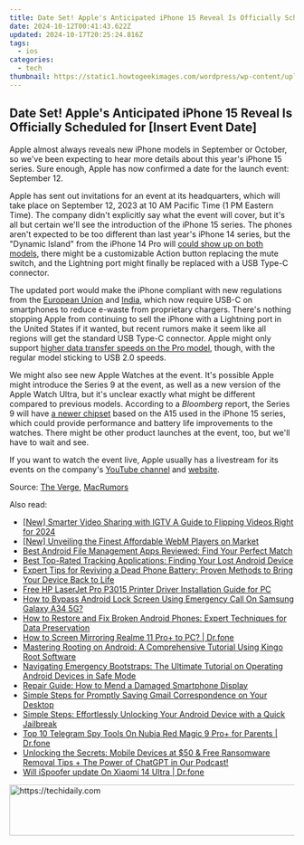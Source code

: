 ```yaml
---
title: Date Set! Apple's Anticipated iPhone 15 Reveal Is Officially Scheduled for [Insert Event Date]
date: 2024-10-12T00:41:43.622Z
updated: 2024-10-17T20:25:24.816Z
tags:
  - ios
categories:
  - tech
thumbnail: https://static1.howtogeekimages.com/wordpress/wp-content/uploads/2023/08/appleevent.jpg
---
```


## Date Set! Apple's Anticipated iPhone 15 Reveal Is Officially Scheduled for [Insert Event Date]

Apple almost always reveals new iPhone models in September or October, so we've been expecting to hear more details about this year's iPhone 15 series. Sure enough, Apple has now confirmed a date for the launch event: September 12.

 Apple has sent out invitations for an event at its headquarters, which will take place on September 12, 2023 at 10 AM Pacific Time (1 PM Eastern Time). The company didn't explicitly say what the event will cover, but it's all but certain we'll see the introduction of the iPhone 15 series. The phones aren't expected to be too different than last year's iPhone 14 series, but the "Dynamic Island" from the iPhone 14 Pro will [could show up on both models](https://apple-account.techidaily.com/in-2024-how-to-remove-apple-id-from-iphone-14-pro-max-without-password-by-drfone-ios/), there might be a customizable Action button replacing the mute switch, and the Lightning port might finally be replaced with a USB Type-C connector.

 The updated port would make the iPhone compliant with new regulations from the [European Union](https://tech-recovery.techidaily.com/step-by-step-tips-on-how-to-get-your-playstation-5-controller-to-charge-properly-again/) and [India](https://facebook-video-footage.techidaily.com/updated-in-2024-elite-women-gaming-leaders-top-10-on-yt/), which now require USB-C on smartphones to reduce e-waste from proprietary chargers. There's nothing stopping Apple from continuing to sell the iPhone with a Lightning port in the United States if it wanted, but recent rumors make it seem like all regions will get the standard USB Type-C connector. Apple might only support [higher data transfer speeds on the Pro model](https://www.macrumors.com/2022/11/16/iphone-15-high-speed-data-transfer/), though, with the regular model sticking to USB 2.0 speeds.

 We might also see new Apple Watches at the event. It's possible Apple might introduce the Series 9 at the event, as well as a new version of the Apple Watch Ultra, but it's unclear exactly what might be different compared to previous models. According to a _Bloomberg_ report, the Series 9 will have [a newer chipset](https://www.macrumors.com/2023/05/08/apple-watch-series-9-updated-chip/) based on the A15 used in the iPhone 15 series, which could provide performance and battery life improvements to the watches. There might be other product launches at the event, too, but we'll have to wait and see.

 If you want to watch the event live, Apple usually has a livestream for its events on the company's [YouTube channel](https://www.anrdoezrs.net/links/3607085/type/dlg/sid/UUhtgUeUpU2000152/https://www.youtube.com/user/Apple) and [website](https://www.apple.com/).

 Source: [The Verge](https://www.theverge.com/2023/8/29/23819494/apple-september-event-iphone-15-pro-watch-ultra-date), [MacRumors](https://www.macrumors.com/2023/08/29/apple-september-12-event-announcement/)

<ins class="adsbygoogle"
     style="display:block"
     data-ad-format="autorelaxed"
     data-ad-client="ca-pub-7571918770474297"
     data-ad-slot="1223367746"></ins>

<ins class="adsbygoogle"
     style="display:block"
     data-ad-client="ca-pub-7571918770474297"
     data-ad-slot="8358498916"
     data-ad-format="auto"
     data-full-width-responsive="true"></ins>

<span class="atpl-alsoreadstyle">Also read:</span>
<div><ul>
<li><a href="https://instagram-clips.techidaily.com/new-smarter-video-sharing-with-igtv-a-guide-to-flipping-videos-right-for-2024/"><u>[New] Smarter Video Sharing with IGTV A Guide to Flipping Videos Right for 2024</u></a></li>
<li><a href="https://fox-cloud.techidaily.com/new-unveiling-the-finest-affordable-webm-players-on-market/"><u>[New] Unveiling the Finest Affordable WebM Players on Market</u></a></li>
<li><a href="https://os-tips.techidaily.com/best-android-file-management-apps-reviewed-find-your-perfect-match/"><u>Best Android File Management Apps Reviewed: Find Your Perfect Match</u></a></li>
<li><a href="https://os-tips.techidaily.com/best-top-rated-tracking-applications-finding-your-lost-android-device/"><u>Best Top-Rated Tracking Applications: Finding Your Lost Android Device</u></a></li>
<li><a href="https://os-tips.techidaily.com/expert-tips-for-reviving-a-dead-phone-battery-proven-methods-to-bring-your-device-back-to-life/"><u>Expert Tips for Reviving a Dead Phone Battery: Proven Methods to Bring Your Device Back to Life</u></a></li>
<li><a href="https://win-dash.techidaily.com/free-hp-laserjet-pro-p3015-printer-driver-installation-guide-for-pc/"><u>Free HP LaserJet Pro P3015 Printer Driver Installation Guide for PC</u></a></li>
<li><a href="https://android-unlock.techidaily.com/how-to-bypass-android-lock-screen-using-emergency-call-on-samsung-galaxy-a34-5g-by-drfone-android/"><u>How to Bypass Android Lock Screen Using Emergency Call On Samsung Galaxy A34 5G?</u></a></li>
<li><a href="https://os-tips.techidaily.com/how-to-restore-and-fix-broken-android-phones-expert-techniques-for-data-preservation/"><u>How to Restore and Fix Broken Android Phones: Expert Techniques for Data Preservation</u></a></li>
<li><a href="https://screen-mirror.techidaily.com/how-to-screen-mirroring-realme-11-proplus-to-pc-drfone-by-drfone-android/"><u>How to Screen Mirroring Realme 11 Pro+ to PC? | Dr.fone</u></a></li>
<li><a href="https://os-tips.techidaily.com/mastering-rooting-on-android-a-comprehensive-tutorial-using-kingo-root-software/"><u>Mastering Rooting on Android: A Comprehensive Tutorial Using Kingo Root Software</u></a></li>
<li><a href="https://os-tips.techidaily.com/navigating-emergency-bootstraps-the-ultimate-tutorial-on-operating-android-devices-in-safe-mode/"><u>Navigating Emergency Bootstraps: The Ultimate Tutorial on Operating Android Devices in Safe Mode</u></a></li>
<li><a href="https://os-tips.techidaily.com/repair-guide-how-to-mend-a-damaged-smartphone-display/"><u>Repair Guide: How to Mend a Damaged Smartphone Display</u></a></li>
<li><a href="https://win-tricks.techidaily.com/simple-steps-for-promptly-saving-gmail-correspondence-on-your-desktop/"><u>Simple Steps for Promptly Saving Gmail Correspondence on Your Desktop</u></a></li>
<li><a href="https://os-tips.techidaily.com/simple-steps-effortlessly-unlocking-your-android-device-with-a-quick-jailbreak/"><u>Simple Steps: Effortlessly Unlocking Your Android Device with a Quick Jailbreak</u></a></li>
<li><a href="https://android-location-track.techidaily.com/top-10-telegram-spy-tools-on-nubia-red-magic-9-proplus-for-parents-drfone-by-drfone-virtual-android/"><u>Top 10 Telegram Spy Tools On Nubia Red Magic 9 Pro+ for Parents | Dr.fone</u></a></li>
<li><a href="https://tech-hub.techidaily.com/1722198288190-unlocking-the-secrets-mobile-devices-at-50-and-free-ransomware-removal-tips-plus-the-power-of-chatgpt-in-our-podcast/"><u>Unlocking the Secrets: Mobile Devices at $50 & Free Ransomware Removal Tips + The Power of ChatGPT in Our Podcast!</u></a></li>
<li><a href="https://fake-location.techidaily.com/will-ispoofer-update-on-xiaomi-14-ultra-drfone-by-drfone-virtual-android/"><u>Will iSpoofer update On Xiaomi 14 Ultra | Dr.fone</u></a></li>
</ul></div>

<!-- affiliate ads begin -->
<a href="https://appsumo.8odi.net/c/5597632/2123735/7443" target="_top" id="2123735">
  <img src="//a.impactradius-go.com/display-ad/7443-2123735" border="0" alt="https://techidaily.com" width="600" height="90"/>
</a>
<img height="0" width="0" src="https://appsumo.8odi.net/i/5597632/2123735/7443" style="position:absolute;visibility:hidden;" border="0" />
<!-- affiliate ads end -->

